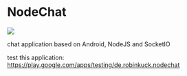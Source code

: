 # NodeChat
<a href='http://www.jenkins.robinkuck.de/job/NodeChat/'><img src='http://www.jenkins.robinkuck.de/job/NodeChat/badge/icon'></a>

chat application based on Android, NodeJS and SocketIO

test this application: https://play.google.com/apps/testing/de.robinkuck.nodechat

